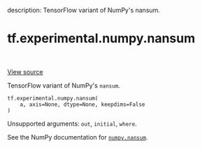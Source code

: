 description: TensorFlow variant of NumPy's nansum.

<div itemscope itemtype="http://developers.google.com/ReferenceObject">
<meta itemprop="name" content="tf.experimental.numpy.nansum" />
<meta itemprop="path" content="Stable" />
</div>

# tf.experimental.numpy.nansum

<!-- Insert buttons and diff -->

<table class="tfo-notebook-buttons tfo-api nocontent" align="left">

</table>

<a target="_blank" class="external" href="/code/stable/tensorflow/python/ops/numpy_ops/np_math_ops.py">View source</a>



TensorFlow variant of NumPy's `nansum`.


<pre class="devsite-click-to-copy prettyprint lang-py tfo-signature-link">
<code>tf.experimental.numpy.nansum(
    a, axis=None, dtype=None, keepdims=False
)
</code></pre>



<!-- Placeholder for "Used in" -->

Unsupported arguments: `out`, `initial`, `where`.

See the NumPy documentation for [`numpy.nansum`](https://numpy.org/doc/stable/reference/generated/numpy.nansum.html).